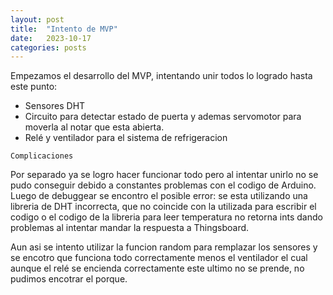 ```yaml
---
layout: post
title:  "Intento de MVP"
date:   2023-10-17 
categories: posts
---
```


Empezamos el desarrollo del MVP, intentando unir todos lo logrado hasta este punto:
 
  - Sensores DHT
  - Circuito para detectar estado de puerta y ademas servomotor para moverla al notar que esta abierta.
  - Relé y ventilador para el sistema de refrigeracion

`Complicaciones`

Por separado ya se logro hacer funcionar todo pero al intentar unirlo no se pudo conseguir debido a constantes problemas con el codigo de Arduino. Luego de debuggear
se encontro el posible error: se esta utilizando una libreria de DHT incorrecta, que no coincide con la utilizada para escribir el codigo o el codigo de la libreria para leer temperatura no retorna ints dando
problemas al intentar mandar la respuesta a Thingsboard.

Aun asi se intento utilizar la funcion random para remplazar los sensores y se encotro que funciona todo correctamente menos el ventilador el cual aunque el relé se encienda correctamente este ultimo no se prende, 
no pudimos encotrar el porque.
